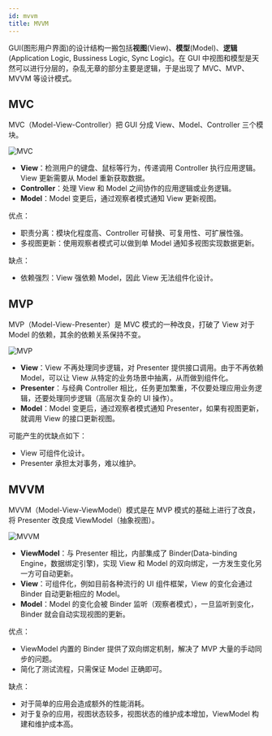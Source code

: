 ```yaml
---
id: mvvm
title: MVVM
---
```


GUI(图形用户界面)的设计结构一搬包括**视图**(View)、**模型**(Model)、**逻辑**(Application Logic, Bussiness Logic, Sync Logic)。在 GUI 中视图和模型是天然可以进行分层的，杂乱无章的部分主要是逻辑，于是出现了 MVC、MVP、MVVM 等设计模式。

## MVC

MVC（Model-View-Controller）把 GUI 分成 View、Model、Controller 三个模块。

![MVC](/img/posts/mvc.png)

- **View**：检测用户的键盘、鼠标等行为，传递调用 Controller 执行应用逻辑。View 更新需要从 Model 重新获取数据。
- **Controller**：处理 View 和 Model 之间协作的应用逻辑或业务逻辑。
- **Model**：Model 变更后，通过观察者模式通知 View 更新视图。

优点：

- 职责分离：模块化程度高、Controller 可替换、可复用性、可扩展性强。
- 多视图更新：使用观察者模式可以做到单 Model 通知多视图实现数据更新。

缺点：

- 依赖强烈：View 强依赖 Model，因此 View 无法组件化设计。

## MVP

MVP（Model-View-Presenter）是 MVC 模式的一种改良，打破了 View 对于 Model 的依赖，其余的依赖关系保持不变。

![MVP](/img/posts/mvp.png)

- **View**：View 不再处理同步逻辑，对 Presenter 提供接口调用。由于不再依赖 Model，可以让 View 从特定的业务场景中抽离，从而做到组件化。
- **Presenter**：与经典 Controller 相比，任务更加繁重，不仅要处理应用业务逻辑，还要处理同步逻辑（高层次复杂的 UI 操作）。
- **Model**：Model 变更后，通过观察者模式通知 Presenter，如果有视图更新，就调用 View 的接口更新视图。

可能产生的优缺点如下：

- View 可组件化设计。
- Presenter 承担太对事务，难以维护。

## MVVM

MVVM（Model-View-ViewModel）模式是在 MVP 模式的基础上进行了改良，将 Presenter 改良成 ViewModel（抽象视图）。

![MVVM](/img/posts/mvvm.png)

- **ViewModel**：与 Presenter 相比，内部集成了 Binder(Data-binding Engine，数据绑定引擎)，实现 View 和 Model 的双向绑定，一方发生变化另一方可自动更新。
- **View**：可组件化，例如目前各种流行的 UI 组件框架，View 的变化会通过 Binder 自动更新相应的 Model。
- **Model**：Model 的变化会被 Binder 监听（观察者模式），一旦监听到变化，Binder 就会自动实现视图的更新。

优点：

- ViewModel 内置的 Binder 提供了双向绑定机制，解决了 MVP 大量的手动同步的问题。
- 简化了测试流程，只需保证 Model 正确即可。

缺点：

- 对于简单的应用会造成额外的性能消耗。
- 对于复杂的应用，视图状态较多，视图状态的维护成本增加，ViewModel 构建和维护成本高。

